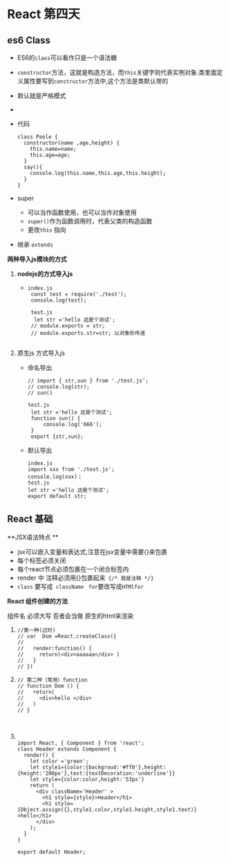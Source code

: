 # React 第四天

## es6 Class 

- ES6的`class`可以看作只是一个语法糖

- `constructor`方法，这就是构造方法，而`this`关键字则代表实例对象.类里面定义属性要写到`constructor`方法中,这个方法是类默认带的

- 默认就是严格模式

- ​

- 代码

  ```
  class Peole {
    constructor(name ,age,height) {
      this.name=name;
      this.age=age;
    }
    say(){
      console.log(this.name,this.age,this.height);
    }
  }
  ```

- super

  - 可以当作函数使用，也可以当作对象使用
  - `super()`作为函数调用时，代表父类的构造函数
  - 更改`this` 指向

- 继承 `extends`



**两种导入js模块的方式**

1. **nodejs的方式导入js**

   - ```
     index.js
      const test = require('./test');
      console.log(test);
      
      test.js
       let str ='hello 这是个测试';
      // module.exports = str; 
      // module.exports.str=str; 以对象形传递
      
     ```

2. 原生js 方式导入js

   - 命名导出

     ````
     // import { str,sun } from './test.js';
     // console.log(str);
     // sun()

     test.js
      let str ='hello 这是个测试';
      function sun() {
          console.log('666');
      }
      export {str,sun};
     ````

   - 默认导出

     ```
     index.js
     import xxx from './test.js';
     console.log(xxx)；
     test.js
     let str ='hello 这是个测试';
     export default str;
     ```



##  React 基础

   **JSX语法特点 **

- jsx可以嵌入变量和表达式,注意在jsx变量中需要{}来包裹
- 每个标签必须关闭
- 每个react节点必须包裹在一个闭合标签内
- render 中  注释必须用{}包裹起来` {/* 我是注释 */}`
- `class` 要写成` className` `  for `要改写成`HTMlfor`

 **React 组件创建的方法**

组件名 必须大写 否者会当做 原生的html来渲染

1. ``` 
   //第一种(过时)
   // var  Dom =React.createClass({
   // 
   //   render:function() {
   //     return(<div>aaaaaa</div> )
   //   }
   // })
   ```

2. ```
   // 第二种（常用）function
   // function Dom () {
   //   return(
   //     <div>hello </div>
   //   )
   // }
   ```
   ​

3. ```

   import React, { Component } from 'react';
   class Header extends Component {
     render() {
       let color ='green';
       let style1={color:{backgroud:'#ff0'},height:{height:'200px'},text:{textDecoration:'underline'}}
       let style={color:color,height:'53px'}
       return (
         <div className='Header' >
           <h1 style={style}>Header</h1>
           <h1 style={Object.assign({},style1.color,style1.height,style1.text)} >hello</h1>
         </div>
       );
     }
   }

   export default Header;
   ```



   ```

   ```

